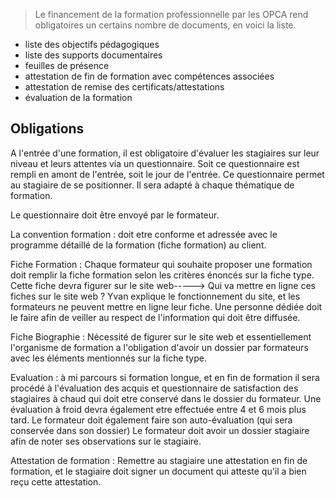 <!--

---
title: Documents obligatoires pour les OPCA
description: Le financement de la formation professionnelle par les OPCA rend obligatoires un certains nombre de documents, en voici la liste.
image_url: 
licence: CC-BY-SA
---

-->

> Le financement de la formation professionnelle par les OPCA rend obligatoires un certains nombre de documents, en voici la liste.


- liste des objectifs pédagogiques
- liste des supports documentaires
- feuilles de présence
- attestation de fin de formation avec compétences associées 
- attestation de remise des certificats/attestations
- évaluation de la formation

## Obligations

A l'entrée d'une formation, il est obligatoire d'évaluer les stagiaires sur leur niveau et leurs attentes via un questionnaire. Soit ce questionnaire est rempli en amont de l'entrée, soit le jour de l'entrée. Ce questionnaire permet au stagiaire de se positionner. Il sera adapté à chaque thématique de formation.

Le questionnaire doit être envoyé par le formateur.

La convention formation : doit etre conforme et adressée avec le programme détaillé de la formation (fiche formation) au client. 

Fiche Formation : Chaque formateur qui souhaite proposer une formation doit remplir la fiche formation selon les critères énoncés sur la fiche type. Cette fiche devra figurer sur le site web-----> Qui va mettre en ligne ces fiches sur le site web ?
Yvan explique le fonctionnement du site, et les formateurs ne peuvent mettre en ligne leur fiche. Une personne dédiée doit le faire afin de veiller au respect de l'information qui doit être diffusée.

Fiche Biographie : Nécessité de figurer sur le site web et essentiellement l'organisme de formation a l'obligation d'avoir un dossier par formateurs avec les éléments mentionnés sur la fiche type.

Evaluation : à mi parcours si formation longue, et en fin de formation il sera procédé à l'évaluation des acquis et questionnaire de satisfaction des stagiaires à chaud qui doit etre conservé dans le dossier du formateur. Une évaluation à froid devra également etre effectuée entre 4 et 6 mois plus tard. Le formateur doit également faire son auto-évaluation (qui sera conservée dans son dossier)
Le formateur doit avoir un dossier stagiaire afin de noter ses observations sur le stagiaire.

Attestation de formation : Remettre au stagiaire une attestation en fin de formation, et le stagiaire doit signer un document qui atteste qu'il a bien reçu cette attestation.
